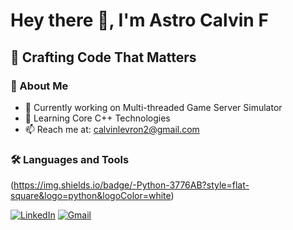 # Hey there 👋, I'm Astro Calvin F

## 🚀 Crafting Code That Matters

### 💫 About Me
- 🔭 Currently working on Multi-threaded Game Server Simulator
- 🌱 Learning  Core C++ Technologies
- 📫 Reach me at: calvinlevron2@gmail.com

### 🛠️ Languages and Tools
(https://img.shields.io/badge/-Python-3776AB?style=flat-square&logo=python&logoColor=white)

[![LinkedIn](https://img.shields.io/badge/LinkedIn-Profile-blue?style=for-the-badge&logo=linkedin)](https://www.linkedin.com/in/astro-calvin-f-1b73b1218/)
[![Gmail](https://img.shields.io/badge/Gmail-Email-red?style=for-the-badge&logo=gmail)](mailto:calvinlevron2@gmail.com)
